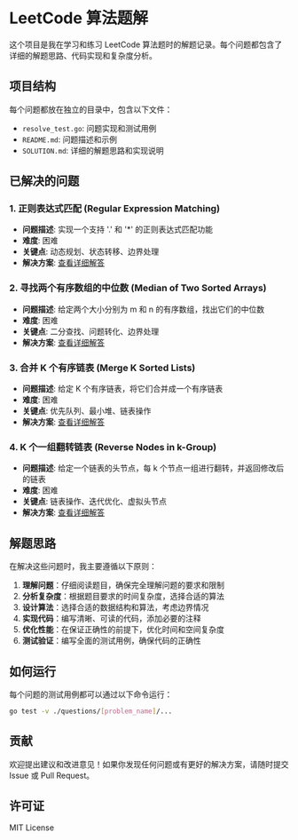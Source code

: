# LeetCode 算法题解

这个项目是我在学习和练习 LeetCode 算法题时的解题记录。每个问题都包含了详细的解题思路、代码实现和复杂度分析。

## 项目结构

每个问题都放在独立的目录中，包含以下文件：

- `resolve_test.go`: 问题实现和测试用例
- `README.md`: 问题描述和示例
- `SOLUTION.md`: 详细的解题思路和实现说明

## 已解决的问题

### 1. 正则表达式匹配 (Regular Expression Matching)

- **问题描述**: 实现一个支持 '.' 和 '\*' 的正则表达式匹配功能
- **难度**: 困难
- **关键点**: 动态规划、状态转移、边界处理
- **解决方案**: [查看详细解答](questions/rem/SOLUTION.md)

### 2. 寻找两个有序数组的中位数 (Median of Two Sorted Arrays)

- **问题描述**: 给定两个大小分别为 m 和 n 的有序数组，找出它们的中位数
- **难度**: 困难
- **关键点**: 二分查找、问题转化、边界处理
- **解决方案**: [查看详细解答](questions/mtsa/SOLUTION.md)

### 3. 合并 K 个有序链表 (Merge K Sorted Lists)

- **问题描述**: 给定 K 个有序链表，将它们合并成一个有序链表
- **难度**: 困难
- **关键点**: 优先队列、最小堆、链表操作
- **解决方案**: [查看详细解答](questions/mksa/SOLUTION.md)

### 4. K 个一组翻转链表 (Reverse Nodes in k-Group)

- **问题描述**: 给定一个链表的头节点，每 k 个节点一组进行翻转，并返回修改后的链表
- **难度**: 困难
- **关键点**: 链表操作、迭代优化、虚拟头节点
- **解决方案**: [查看详细解答](questions/rnik/SOLUTION.md)

## 解题思路

在解决这些问题时，我主要遵循以下原则：

1. **理解问题**：仔细阅读题目，确保完全理解问题的要求和限制
2. **分析复杂度**：根据题目要求的时间复杂度，选择合适的算法
3. **设计算法**：选择合适的数据结构和算法，考虑边界情况
4. **实现代码**：编写清晰、可读的代码，添加必要的注释
5. **优化性能**：在保证正确性的前提下，优化时间和空间复杂度
6. **测试验证**：编写全面的测试用例，确保代码的正确性

## 如何运行

每个问题的测试用例都可以通过以下命令运行：

```bash
go test -v ./questions/[problem_name]/...
```

## 贡献

欢迎提出建议和改进意见！如果你发现任何问题或有更好的解决方案，请随时提交 Issue 或 Pull Request。

## 许可证

MIT License
